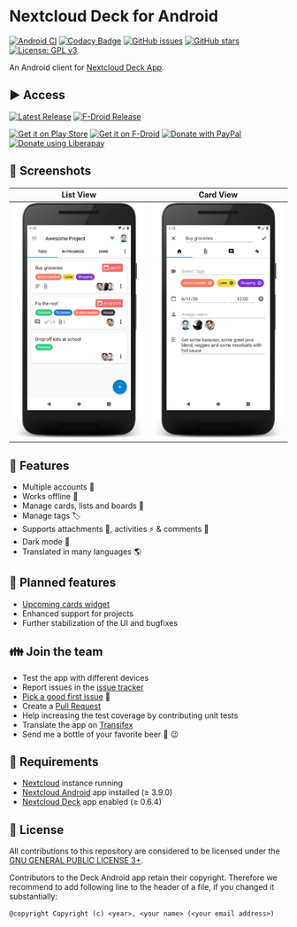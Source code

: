 # Nextcloud Deck for Android

[![Android CI](https://github.com/stefan-niedermann/nextcloud-deck/workflows/Android%20CI/badge.svg)](https://github.com/stefan-niedermann/nextcloud-deck/actions)
[![Codacy Badge](https://api.codacy.com/project/badge/Grade/9e4e03edecb34ea18fa1d6d6346cbc4f)](https://www.codacy.com/app/Nextcloud/nextcloud-deck)
[![GitHub issues](https://img.shields.io/github/issues/stefan-niedermann/nextcloud-deck.svg)](https://github.com/stefan-niedermann/nextcloud-deck/issues)
[![GitHub stars](https://img.shields.io/github/stars/stefan-niedermann/nextcloud-deck.svg)](https://github.com/stefan-niedermann/nextcloud-deck/stargazers)
[![License: GPL v3](https://img.shields.io/badge/License-GPL%20v3-blue.svg)](https://www.gnu.org/licenses/gpl-3.0)

An Android client for [Nextcloud Deck App](https://github.com/nextcloud/deck/).

## ▶️ Access

[![Latest Release](https://img.shields.io/github/v/tag/stefan-niedermann/nextcloud-deck?label=latest+release&sort=semver)](https://github.com/stefan-niedermann/nextcloud-deck/releases)
[![F-Droid Release](https://img.shields.io/f-droid/v/it.niedermann.nextcloud.deck)](https://f-droid.org/de/packages/it.niedermann.nextcloud.deck/)

[<img src="https://play.google.com/intl/en_us/badges/images/generic/en_badge_web_generic.png"
      alt="Get it on Play Store"
      height="80">](https://play.google.com/store/apps/details?id=it.niedermann.nextcloud.deck.play)
[<img src="https://f-droid.org/badge/get-it-on.png"
      alt="Get it on F-Droid"
      height="80">](https://f-droid.org/repository/browse/?fdid=it.niedermann.nextcloud.deck)
[<img src="https://raw.githubusercontent.com/stefan-niedermann/paypal-donate-button/master/paypal-donate-button.png"
      alt="Donate with PayPal"
      height="80">](https://www.paypal.com/cgi-bin/webscr?cmd=_s-xclick&hosted_button_id=ZD39ZE7MGEGBL&source=url)
[<img src="https://raw.githubusercontent.com/stefan-niedermann/DonateButtons/master/LiberaPay.png"
      alt="Donate using Liberapay"
      height="80">](https://liberapay.com/stefan-niedermann/donate)

## 👀 Screenshots

| List View | Card View |
| --- | --- |
| ![Screenshot of list view](/fastlane/metadata/android/en-US/images/phoneScreenshots/2.png) | ![Screenshot of card](/fastlane/metadata/android/en-US/images/phoneScreenshots/3.png) |

## 🚀 Features
* Multiple accounts 👥
* Works offline 🔌
* Manage cards, lists and boards 📝
* Manage tags 🏷
* Supports attachments 📎, activities ⚡ & comments 💬
* Dark mode 🌙
* Translated in many languages 🌎

## 🏁 Planned features
* [Upcoming cards widget](https://github.com/stefan-niedermann/nextcloud-deck/issues/597)
* Enhanced support for projects
* Further stabilization of the UI and bugfixes

## 👪 Join the team
* Test the app with different devices
* Report issues in the [issue tracker](https://github.com/stefan-niedermann/nextcloud-deck/issues)
* [Pick a good first issue](https://github.com/stefan-niedermann/nextcloud-deck/labels/good%20first%20issue) :notebook:
* Create a [Pull Request](https://opensource.guide/how-to-contribute/#opening-a-pull-request)
* Help increasing the test coverage by contributing unit tests
* Translate the app on [Transifex](https://www.transifex.com/nextcloud/nextcloud/android-deck/)
* Send me a bottle of your favorite beer :beers: :wink:

## 🔗 Requirements
* [Nextcloud](https://nextcloud.com/) instance running
* [Nextcloud Android](https://github.com/nextcloud/android) app installed (≥ 3.9.0)
* [Nextcloud Deck](https://github.com/nextcloud/deck) app enabled (≥ 0.6.4)

## 📓 License
All contributions to this repository are considered to be licensed under the [GNU GENERAL PUBLIC LICENSE 3+](/LICENSE).

Contributors to the Deck Android app retain their copyright. Therefore we recommend to add following line to the header of a file, if you changed it substantially:

```
@copyright Copyright (c) <year>, <your name> (<your email address>)
```
